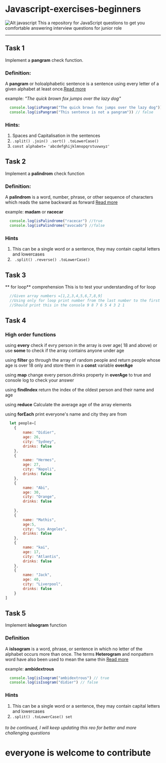 # Javascript-exercises-beginners
![Alt javascript](http://www.purelogics.net/blog/wp-content/uploads/2019/01/javascript.png)
This a repository for JavaScript questions to get you comfortable answering interview questions for junior role
___
## Task 1
Implement a **pangram** check function.
### Definition:
  A **pangram** or holoalphabetic sentence is a sentence using every letter of a given alphabet at least once.[Read more](https://en.wikipedia.org/wiki/Pangram)  
  
  example: _"The quick brown fox jumps over the lazy dog"_

```javascript
  console.log(isPangram("The quick brown fox jumps over the lazy dog")) // true
  console.log(isPangram("This sentence is not a pangram")) // false
```
### Hints:
1. Spaces and Capitalisation in the sentences
2. ```.split() .join() .sort() .toLowerCase()```
3. ```const alphabet= 'abcdefghijklmnopqrstuvwxyz'```

## Task 2
Implement a **palindrom** check function 
### Definition:
A **palindrom** is a word, number, phrase, or other sequence of characters which reads the same backward as forward [Read more](https://en.wikipedia.org/w/index.php?search=Palindrome&title=Special:Search&profile=advanced&fulltext=1&ns0=1)

  example: __madam__ or __racecar__
  
  ```JavaScript
    console.log(isPalindrome("racecar") //true
    console.log(isPalindrome("avocado") //false
   ```

   ### Hints
   1. This can be a single word or a sentence, they may contain capital letters and lowercases
   2. ``` .split() .reverse() .toLowerCase()```

## Task 3
** for loop** comprehension
This is to test your understanding of for loop
```javascript 
  //Given array numbers =[1,2,3,4,5,6,7,8,9]
  //Using only for loop print number from the last number to the first in the array
  //Should print this in the console 9 8 7 6 5 4 3 2 1
```
## Task 4
### High order functions
using **every** check if evry person in the array is over age( 18 and above) or use **some** to check if the array contains anyone under age

using **filter** go through the array of random people and return people whose age is over 18 only and store them in a __const__ variable **overAge**

using **map** change every person.drinks property in **overAge** to true and console log to check your answer

using **findIndex** return the index of the oldest person and their name and age

 using **reduce** Calculate the average age of the array elements
 
 using **forEach** print everyone's name and city they are from
 
```javascript
  let people=[
    {
        name: "Didier",
        age: 26,
        city: "Sydney",
        drinks: false
    },
    {
        name: "Hermes",
        age: 27,
        city: "Napoli",
        drinks: false
    },
    {
        name: "Abi",
        age: 30,
        city: "Orange",
        drinks: false
    
    },
    {
        name: "Mathis",
        age:5,
        city: "Los Angeles",
        drinks: false
    },
    {
        name: "kai",
        age: 17,
        city: "Atlantis",
        drinks: false
    },
    {
        name: "Jack",
        age: 40,
        city: "Liverpool",
        drinks: false
    }
]
```

## Task 5
Implement **isIsogram** function 
### Definition 
A **isIsogram** is a word, phrase, or sentence in which no letter of the alphabet occurs more than once. The terms __Heterogram__ and nonpattern word have also been used to mean the same thin [Read more](https://en.wikipedia.org/wiki/Heterogram_(literature)#Isograms)

example: __ambidextrous__
```javascript
  console.log(isIsogram("ambidextrous") // true
  console.log(isIsogram("didier") // false
```
### Hints
   1. This can be a single word or a sentence, they may contain capital letters and lowercases
   2. ``` .split() .toLowerCase() set ```

###### to be continued, I will keep updating this reo for better and more challenging questions

# everyone is welcome to contribute
